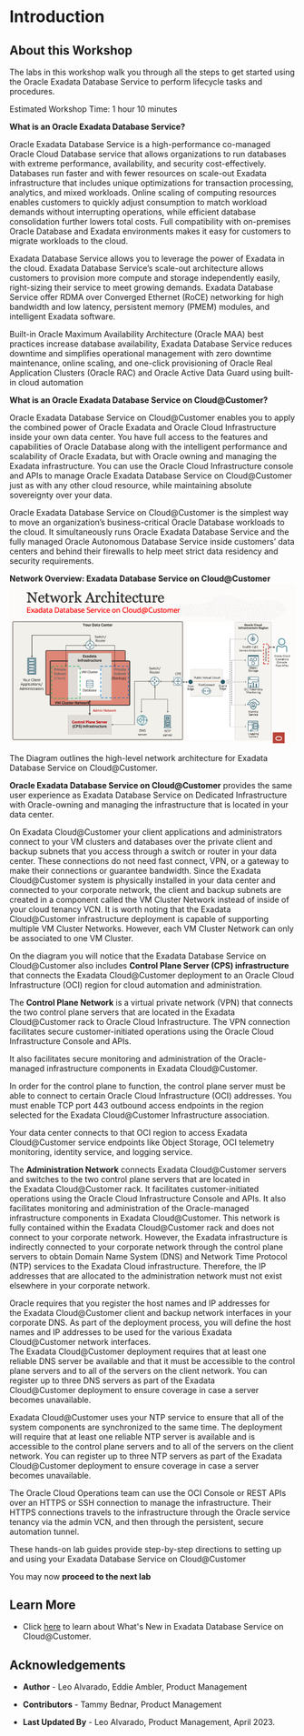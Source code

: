 # Introduction

## About this Workshop

The labs in this workshop walk you through all the steps to get started using the Oracle Exadata Database Service to perform lifecycle tasks and procedures.

Estimated Workshop Time: 1 hour 10 minutes

**What is an Oracle Exadata Database Service?**

Oracle Exadata Database Service is a high-performance co-managed Oracle Cloud Database service that allows organizations to run databases with extreme performance, availability, and security cost-effectively. Databases run faster and with fewer resources on scale-out Exadata infrastructure that includes unique optimizations for transaction processing, analytics, and mixed workloads. Online scaling of computing resources enables customers to quickly adjust consumption to match workload demands without interrupting operations, while efficient database consolidation further lowers total costs. Full compatibility with on-premises Oracle Database and Exadata environments makes it easy for customers to migrate workloads to the cloud.

Exadata Database Service allows you to leverage the power of Exadata in the cloud. Exadata Database Service’s scale-out architecture allows customers to provision more compute and storage independently easily, right-sizing their service to meet growing demands. Exadata Database Service offer RDMA over Converged Ethernet (RoCE) networking for high bandwidth and low latency, persistent memory (PMEM) modules, and intelligent Exadata software.

Built-in Oracle Maximum Availability Architecture (Oracle MAA) best practices increase database availability, Exadata Database Service reduces downtime and simplifies operational management with zero downtime maintenance, online scaling, and one-click provisioning of Oracle Real Application Clusters (Oracle RAC) and Oracle Active Data Guard using built-in cloud automation


**What is an Oracle Exadata Database Service on Cloud@Customer?**

Oracle Exadata Database Service on Cloud@Customer enables you to apply the combined power of Oracle Exadata and Oracle Cloud Infrastructure inside your own data center. You have full access to the features and capabilities of Oracle Database along with the intelligent performance and scalability of Oracle Exadata, but with Oracle owning and managing the Exadata infrastructure. You can use the Oracle Cloud Infrastructure console and APIs to manage Oracle Exadata Database Service on Cloud@Customer just as with any other cloud resource, while maintaining absolute sovereignty over your data.

Oracle Exadata Database Service on Cloud@Customer is the simplest way to move an organization’s business-critical Oracle Database workloads to the cloud. It simultaneously runs Oracle Exadata Database Service and the fully managed Oracle Autonomous Database Service inside customers’ data centers and behind their firewalls to help meet strict data residency and security requirements.

**Network Overview: Exadata Database Service on Cloud@Customer**
![exadb-c@c network architecture overview](./images/exadbcc.png " ")


The Diagram outlines the high-level network architecture for Exadata Database Service on Cloud@Customer.

**Oracle Exadata Database Service on Cloud@Customer** provides the same user experience as Exadata Database Service on Dedicated Infrastructure with Oracle-owning and managing the infrastructure that is located in your data center.

On Exadata Cloud@Customer your client applications and administrators connect to your VM clusters and databases over the private client and backup subnets
that you access through a switch or router in your data center. These connections do not need fast connect, VPN, or a gateway to make their connections or guarantee bandwidth.
Since the Exadata Cloud@Customer system is physically installed in your data center and connected to your corporate network, the client and backup subnets are created in a component called the VM Cluster Network instead of inside of your cloud tenancy VCN.
It is worth noting that the Exadata Cloud@Customer infrastructure deployment is capable of  supporting multiple VM Cluster Networks.
However, each VM Cluster Network can only be associated to one VM Cluster.

On the diagram you will notice that the Exadata Database Service on Cloud@Customer also includes **Control Plane Server (CPS) infrastructure** that connects the Exadata Cloud@Customer deployment to an Oracle Cloud Infrastructure (OCI) region for cloud automation and administration.

The **Control Plane Network** is a virtual private network (VPN) that connects the two control plane servers that are located in the Exadata Cloud@Customer rack to Oracle Cloud Infrastructure.
The VPN connection facilitates secure customer-initiated operations using the Oracle Cloud Infrastructure Console and APIs.

It also facilitates secure monitoring and administration of the Oracle-managed infrastructure components in Exadata Cloud@Customer.

In order for the control plane to function, the control plane server must be able to connect to certain Oracle Cloud Infrastructure (OCI) addresses.
You must enable TCP port 443 outbound access endpoints in the region selected for the Exadata Cloud@Customer Infrastructure association.

Your data center connects to that OCI region to access Exadata Cloud@Customer service endpoints like Object Storage, OCI telemetry monitoring, identity service, and logging service.

The **Administration Network** connects Exadata Cloud@Customer servers and switches to the two control plane servers that are located in the Exadata Cloud@Customer rack.
It facilitates customer-initiated operations using the Oracle Cloud Infrastructure Console and APIs.
It also facilitates monitoring and administration of the Oracle-managed infrastructure components in Exadata Cloud@Customer.
This network is fully contained within the Exadata Cloud@Customer rack and does not connect to your corporate network.
However, the Exadata infrastructure is indirectly connected to your corporate network through the control plane servers to obtain Domain Name System (DNS) and Network Time Protocol (NTP) services to the Exadata Cloud infrastructure.
Therefore, the IP addresses that are allocated to the administration network must not exist elsewhere in your corporate network.

Oracle requires that you register the host names and IP addresses for the Exadata Cloud@Customer client and backup network interfaces in your corporate DNS.
As part of the deployment process, you will define the host names and IP addresses to be used for the various Exadata Cloud@Customer network interfaces.  
The Exadata Cloud@Customer deployment requires that at least one reliable DNS server be available and that it must be accessible to the control plane servers and to all of the servers on the client network.
You can register up to three DNS servers as part of the Exadata Cloud@Customer deployment to ensure coverage in case a server becomes unavailable.

Exadata Cloud@Customer uses your NTP service to ensure that all of the system components are synchronized to the same time.
The deployment will require that at least one reliable NTP server is available and is accessible to the control plane servers and to all of the servers on the client network.
You can register up to three NTP servers as part of the Exadata Cloud@Customer deployment to ensure coverage in case a server becomes unavailable.

The Oracle Cloud Operations team can use the OCI Console or REST APIs over an HTTPS or SSH connection to manage the infrastructure.
Their HTTPS connections travels to the infrastructure through the Oracle service tenancy via the admin VCN, and then through the persistent, secure automation tunnel.


These hands-on lab guides provide step-by-step directions to setting up and using your Exadata Database Service on Cloud@Customer


You may now **proceed to the next lab**  

## Learn More

* Click [here](https://docs.oracle.com/en/engineered-systems/exadata-cloud-at-customer/ecccm/ecc-whats-new-in-exadata-cloud-at-customer-gen2.html#GUID-2F27E5A9-67A8-459E-9453-81E1F68043DE) to learn about What's New in Exadata Database Service on Cloud@Customer.

## Acknowledgements

* **Author** - Leo Alvarado, Eddie Ambler, Product Management

* **Contributors** - Tammy Bednar, Product Management

* **Last Updated By** - Leo Alvarado, Product Management, April 2023.
